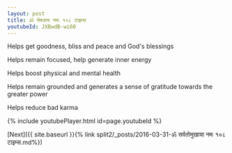 ```yaml
---
layout: post
title: ॐ भेषजाय नमः १०८ टाइम्स
youtubeId: JXBwdB-wi60
---
```

 
 
Helps get goodness, bliss and peace and God's blessings
 
Helps remain focused, help generate inner energy 
 
Helps boost physical and mental health 
 
Helps remain grounded and generates a sense of gratitude towards the greater power 
 
Helps reduce bad karma
 
 
 
 


{% include youtubePlayer.html id=page.youtubeId %}
 
[Next]({{ site.baseurl }}{% link  split2/_posts/2016-03-31-ॐ सर्वतोमुखाया नमः १०८ टाइम्स.md%})
 
